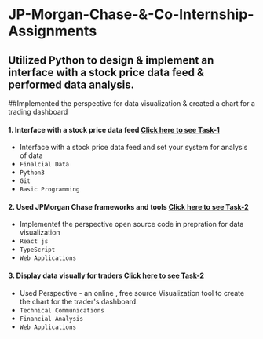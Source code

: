 # JP-Morgan-Chase-&-Co-Internship-Assignments

## Utilized Python to design & implement an interface with a stock price data feed & performed data analysis.
##Implemented the perspective for data visualization & created a chart for a trading dashboard

#### 1. Interface with a stock price data feed [Click here to see Task-1]()
- Interface with a stock price data feed and set your system for analysis of data
- `Finalcial Data` 
- `Python3`
- `Git`
- `Basic Programming`

#### 2. Used JPMorgan Chase frameworks and tools [Click here to see Task-2]()
- Implementef the perspective open source code in prepration for data visualization 
- `React js` 
- `TypeScript`
- `Web Applications`

#### 3. Display data visually for traders [Click here to see Task-2]()
- Used Perspective - an online , free source Visualization tool to create the chart for the trader's dashboard. 
- `Technical Communications` 
- `Financial Analysis`
- `Web Applications`
